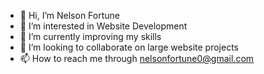 - 👋 Hi, I’m Nelson Fortune
- 👀 I’m interested in Website Development
- 🌱 I’m currently improving my skills
- 💞️ I’m looking to collaborate on large website  projects
- 📫 How to reach me through nelsonfortune0@gmail.com


<!---
Fortune1960/Fortune1960 is a ✨ special ✨ repository because its `README.md` (this file) appears on your GitHub profile.
You can click the Preview link to take a look at your changes.
--->
